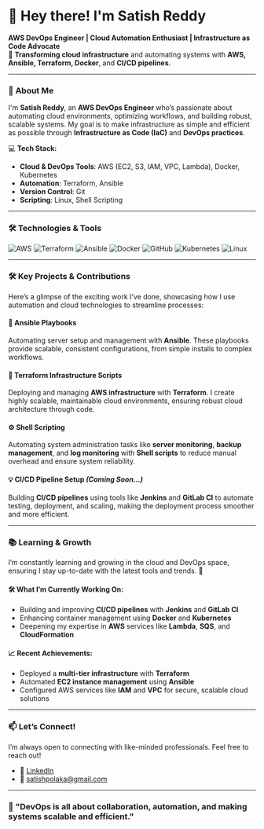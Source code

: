 # 👋 Hey there! I'm Satish Reddy  
**AWS DevOps Engineer | Cloud Automation Enthusiast | Infrastructure as Code Advocate**  
🚀 **Transforming cloud infrastructure** and automating systems with **AWS, Ansible, Terraform, Docker**, and **CI/CD pipelines**.

---

### 🌟 **About Me**  
I'm **Satish Reddy**, an **AWS DevOps Engineer** who’s passionate about automating cloud environments, optimizing workflows, and building robust, scalable systems. My goal is to make infrastructure as simple and efficient as possible through **Infrastructure as Code (IaC)** and **DevOps practices**.

💻 **Tech Stack:**  
- **Cloud & DevOps Tools**: AWS (EC2, S3, IAM, VPC, Lambda), Docker, Kubernetes  
- **Automation**: Terraform, Ansible  
- **Version Control**: Git  
- **Scripting**: Linux, Shell Scripting

---

### 🛠️ **Technologies & Tools**  
![AWS](https://img.shields.io/badge/AWS-232F3E?style=for-the-badge&logo=amazon-aws&logoColor=white) ![Terraform](https://img.shields.io/badge/Terraform-7F5B4E?style=for-the-badge&logo=terraform&logoColor=white) ![Ansible](https://img.shields.io/badge/Ansible-EE0000?style=for-the-badge&logo=ansible&logoColor=white) ![Docker](https://img.shields.io/badge/Docker-2496ED?style=for-the-badge&logo=docker&logoColor=white) ![GitHub](https://img.shields.io/badge/GitHub-181717?style=for-the-badge&logo=github&logoColor=white) ![Kubernetes](https://img.shields.io/badge/Kubernetes-326CE5?style=for-the-badge&logo=kubernetes&logoColor=white) ![Linux](https://img.shields.io/badge/Linux-FCC624?style=for-the-badge&logo=linux&logoColor=white)

---

### 🛠️ **Key Projects & Contributions**  
Here’s a glimpse of the exciting work I’ve done, showcasing how I use automation and cloud technologies to streamline processes:

#### 🚀 **Ansible Playbooks**  
Automating server setup and management with **Ansible**. These playbooks provide scalable, consistent configurations, from simple installs to complex workflows.

#### 🌱 **Terraform Infrastructure Scripts**  
Deploying and managing **AWS infrastructure** with **Terraform**. I create highly scalable, maintainable cloud environments, ensuring robust cloud architecture through code.

#### ⚙️ **Shell Scripting**  
Automating system administration tasks like **server monitoring**, **backup management**, and **log monitoring** with **Shell scripts** to reduce manual overhead and ensure system reliability.

#### 💡 **CI/CD Pipeline Setup** *(Coming Soon...)*  
Building **CI/CD pipelines** using tools like **Jenkins** and **GitLab CI** to automate testing, deployment, and scaling, making the deployment process smoother and more efficient.

---

### 📚 **Learning & Growth**  
I’m constantly learning and growing in the cloud and DevOps space, ensuring I stay up-to-date with the latest tools and trends. 🚀

#### 🛠️ **What I’m Currently Working On:**  
- Building and improving **CI/CD pipelines** with **Jenkins** and **GitLab CI**  
- Enhancing container management using **Docker** and **Kubernetes**  
- Deepening my expertise in **AWS** services like **Lambda**, **SQS**, and **CloudFormation**

#### 📈 **Recent Achievements:**  
- Deployed a **multi-tier infrastructure** with **Terraform**  
- Automated **EC2 instance management** using **Ansible**  
- Configured AWS services like **IAM** and **VPC** for secure, scalable cloud solutions
---

### 📫 **Let’s Connect!**  
I’m always open to connecting with like-minded professionals. Feel free to reach out!

- 🔗 [LinkedIn](https://www.linkedin.com/in/satish-reddy-883896343)  
- 📧 satishpolaka@gmail.com

---

### 🌱 **"DevOps is all about collaboration, automation, and making systems scalable and efficient."**

